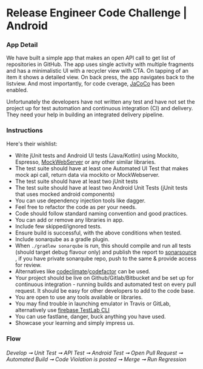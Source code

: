 # Release Engineer Code Challenge | Android

### App Detail
We have built a simple app that makes an open API call to get list of repositories in GitHub. The app uses single activity with multiple fragments and has a minimalistic UI with a recycler view with CTA. On tapping of an item it shows a detailed view. On back press, the app navigates back to the listview. And most importantly, for code cverage, [JaCoCo](https://github.com/jacoco/jacoco) has been enabled.

Unfortunately the developers have not written any test and have not set the project up for test automation and continuous integration (CI) and delivery. They need your help in building an integrated delivery pipeline.

### Instructions
Here's their wishlist:

- Write jUnit tests and Android UI tests (Java/Kotlin) using Mockito, Espresso, [MockWebServer](https://github.com/square/okhttp/tree/master/mockwebserver) or any other similar libraries.
- The test suite should have at least one Automated UI Test that makes mock api call, return data via mockito or MockWebserver.
- The test suite should have at least two jUnit tests
- The test suite should have at least two Android Unit Tests (jUnit tests that uses mocked android components)
- You can use dependency injection tools like dagger.
- Feel free to refactor the code as per your needs.
- Code should follow standard naming convention and good practices.
- You can add or remove any libraries in app.
- Include few skipped/ignored tests.
- Ensure build is successful, with the above conditions when tested.
- Include sonarqube as a gradle plugin.
- When `./gradlew sonarqube` is run, this should compile and run all tests (should target debug flavour only) and publish the report to [sonarsource](https://www.sonarsource.com/) , if you have private sonarqube repo, push to the same & provide access for review.
- Alternatives like [codeclimate](https://codeclimate.com/)/[codefactor](https://www.codefactor.io/) can be used.
- Your project should be live on Github/Gitlab/Bitbucket and be set up for continuous integration - running builds and automated test on every pull request. It should be easy for other developers to add to the code base.
- You are open to use any tools available or libraries.
- You may find trouble in launching emulator in Travis or GitLab, alternatively use [firebase TestLab CLI](https://firebase.google.com/docs/test-lab/android/command-line)
- You can use fastlane, danger, buck anything you have used.
- Showcase your learning and simply impress us.

### Flow
###### Develop ➞ Unit Test ➞ API Test ➞ Android Test ➞ Open Pull Request ➞ Automated Build ➞ Code Violation is posted ➞ Merge ➞ Run Regression
